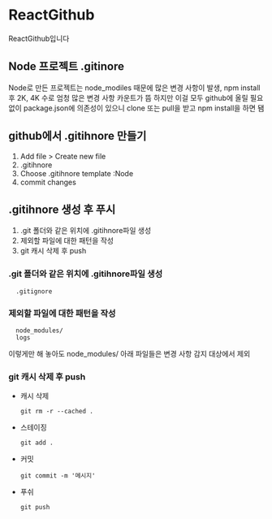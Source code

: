 # ReactGithub
ReactGithub입니다

## Node 프로젝트 .gitinore
Node로 만든 프로젝트는 node_modiles 때문에 많은 변경 사항이 발생, npm install 후 2K, 4K 수로 엄청 많은 변경 사항 카운트가 뜸
하지만 이걸 모두 github에 올릴 필요없이 package.json에 의존성이 있으니 clone 또는 pull을 받고 npm install을 하면 됌

## github에서 .gitihnore 만들기
1. Add file > Create new file
2. .gitihnore
3. Choose .gitihnore template :Node
4. commit changes

## .gitihnore 생성 후 푸시
1. .git 폴더와 같은 위치에 .gitihnore파일 생성
2. 제외할 파일에 대한 패턴을 작성
3. git 캐시 삭제 후 push

### .git 폴더와 같은 위치에 .gitihnore파일 생성
```
  .gitignore
```

### 제외할 파일에 대한 패턴을 작성
```
  node_modules/
  logs
```
이렇게만 해 놓아도 node_modules/ 아래 파일들은 변경 사항 감지 대상에서 제외

### git 캐시 삭제 후 push
* 캐시 삭제
  ```
  git rm -r --cached .
  ```
* 스테이징
  ```
  git add .
  ```
* 커밋
  ```
  git commit -m '메시지'
  ```
* 푸쉬
  ```
  git push
  ```

